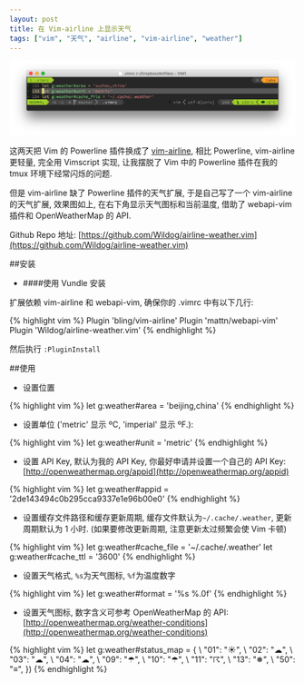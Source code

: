 ```yaml
---
layout: post
title: 在 Vim-airline 上显示天气
tags: ["vim", "天气", "airline", "vim-airline", "weather"]
---
```


![screenshot](/resources/airline-weather-vim-screenshot.png)

这两天把 Vim 的 Powerline 插件换成了 [vim-airline](https://github.com/bling/vim-airline), 相比 Powerline, vim-airline 更轻量, 完全用 Vimscript 实现, 让我摆脱了 Vim 中的 Powerline 插件在我的 tmux 环境下经常闪烁的问题.

但是 vim-airline 缺了 Powerline 插件的天气扩展, 于是自己写了一个 vim-airline 的天气扩展, 效果图如上, 在右下角显示天气图标和当前温度, 借助了 webapi-vim 插件和 OpenWeatherMap 的 API.

Github Repo 地址: [https://github.com/Wildog/airline-weather.vim](https://github.com/Wildog/airline-weather.vim)

##安装

* ####使用 Vundle 安装

扩展依赖 vim-airline 和 webapi-vim, 确保你的 .vimrc 中有以下几行:

{% highlight vim %}
Plugin 'bling/vim-airline'
Plugin 'mattn/webapi-vim'
Plugin 'Wildog/airline-weather.vim'
{% endhighlight %}

然后执行 `:PluginInstall`

##使用

* 设置位置

{% highlight vim %}
let g:weather#area = 'beijing,china'
{% endhighlight %}

* 设置单位 ('metric' 显示 ºC, 'imperial' 显示 ºF.):

{% highlight vim %}
let g:weather#unit = 'metric'
{% endhighlight %}

* 设置 API Key, 默认为我的 API Key, 你最好申请并设置一个自己的 API Key: [http://openweathermap.org/appid](http://openweathermap.org/appid)

{% highlight vim %}
let g:weather#appid = '2de143494c0b295cca9337e1e96b00e0'
{% endhighlight %}

* 设置缓存文件路径和缓存更新周期, 缓存文件默认为`~/.cache/.weather`, 更新周期默认为 1 小时. (如果要修改更新周期, 注意更新太过频繁会使 Vim 卡顿)

{% highlight vim %}
let g:weather#cache_file = '~/.cache/.weather'
let g:weather#cache_ttl = '3600'
{% endhighlight %}

* 设置天气格式, `%s`为天气图标, `%f`为温度数字

{% highlight vim %}
let g:weather#format = '%s %.0f'
{% endhighlight %}

* 设置天气图标, 数字含义可参考 OpenWeatherMap 的 API: [http://openweathermap.org/weather-conditions](http://openweathermap.org/weather-conditions)

{% highlight vim %}
let g:weather#status_map = {
\ "01": "☀",
\ "02": "☁",
\ "03": "☁",
\ "04": "☁",
\ "09": "☂",
\ "10": "☂",
\ "11": "☈",
\ "13": "❅",
\ "50": "≡",
\})
{% endhighlight %}
